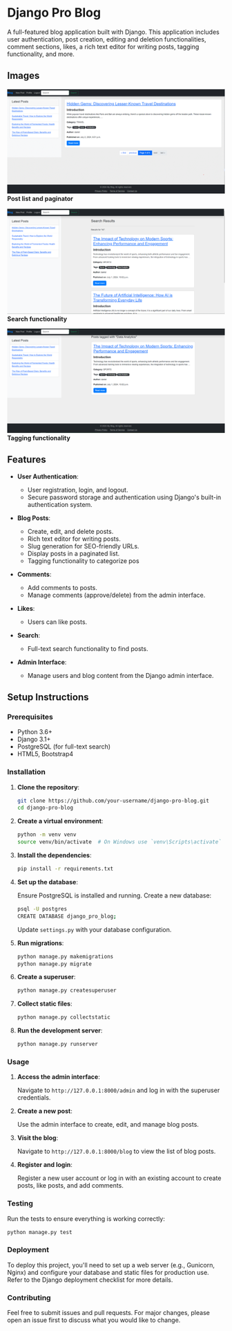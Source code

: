 # Django Pro Blog

A full-featured blog application built with Django. This application includes user authentication, post creation, editing and deletion functionalities, comment sections, likes, a rich text editor for writing posts, tagging functionality, and more.

## Images

![Blog-post-paginator image](https://github.com/Danogbans/Django-blog/blob/main/blog-post-pagination.png)
**Post list and paginator** 

![Blog-post-paginator image](https://github.com/Danogbans/Django-blog/blob/main/search-function.png)
**Search functionality** 

![Blog-post-paginator image](https://github.com/Danogbans/Django-blog/blob/main/tagged-post.png)
**Tagging functionality** 


## Features

- **User Authentication**: 
  - User registration, login, and logout.
  - Secure password storage and authentication using Django's built-in authentication system.
  
- **Blog Posts**:
  - Create, edit, and delete posts.
  - Rich text editor for writing posts.
  - Slug generation for SEO-friendly URLs.
  - Display posts in a paginated list.
  - Tagging functionality to categorize pos

- **Comments**:
  - Add comments to posts.
  - Manage comments (approve/delete) from the admin interface.

- **Likes**:
  - Users can like posts.

- **Search**:
  - Full-text search functionality to find posts.

- **Admin Interface**:
  - Manage users and blog content from the Django admin interface.

## Setup Instructions

### Prerequisites

- Python 3.6+
- Django 3.1+
- PostgreSQL (for full-text search)
- HTML5, Bootstrap4

### Installation

1. **Clone the repository**:

    ```sh
    git clone https://github.com/your-username/django-pro-blog.git
    cd django-pro-blog
    ```

2. **Create a virtual environment**:

    ```sh
    python -m venv venv
    source venv/bin/activate  # On Windows use `venv\Scripts\activate`
    ```

3. **Install the dependencies**:

    ```sh
    pip install -r requirements.txt
    ```

4. **Set up the database**:

    Ensure PostgreSQL is installed and running. Create a new database:

    ```sh
    psql -U postgres
    CREATE DATABASE django_pro_blog;
    ```

    Update `settings.py` with your database configuration.

5. **Run migrations**:

    ```sh
    python manage.py makemigrations
    python manage.py migrate
    ```

6. **Create a superuser**:

    ```sh
    python manage.py createsuperuser
    ```

7. **Collect static files**:

    ```sh
    python manage.py collectstatic
    ```

8. **Run the development server**:

    ```sh
    python manage.py runserver
    ```

### Usage

1. **Access the admin interface**:

    Navigate to `http://127.0.0.1:8000/admin` and log in with the superuser credentials.

2. **Create a new post**:

    Use the admin interface to create, edit, and manage blog posts.

3. **Visit the blog**:

    Navigate to `http://127.0.0.1:8000/blog` to view the list of blog posts.

4. **Register and login**:

    Register a new user account or log in with an existing account to create posts, like posts, and add comments.

### Testing

Run the tests to ensure everything is working correctly:

```sh
python manage.py test
```

### Deployment

To deploy this project, you'll need to set up a web server (e.g., Gunicorn, Nginx) and configure your database and static files for production use. Refer to the Django deployment checklist for more details.

### Contributing
Feel free to submit issues and pull requests. For major changes, please open an issue first to discuss what you would like to change.
